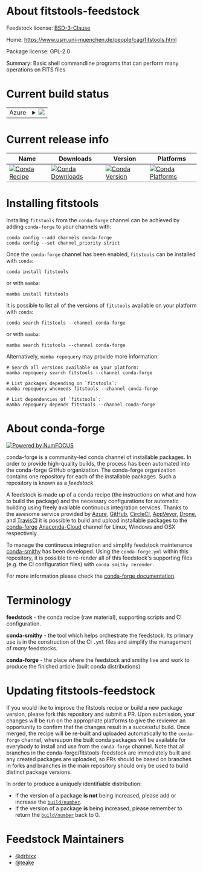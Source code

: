 About fitstools-feedstock
=========================

Feedstock license: [BSD-3-Clause](https://github.com/conda-forge/fitstools-feedstock/blob/main/LICENSE.txt)

Home: https://www.usm.uni-muenchen.de/people/cag/fitstools.html

Package license: GPL-2.0

Summary: Basic shell commandline programs that can perform many operations on FITS files

Current build status
====================


<table>
    
  <tr>
    <td>Azure</td>
    <td>
      <details>
        <summary>
          <a href="https://dev.azure.com/conda-forge/feedstock-builds/_build/latest?definitionId=7088&branchName=main">
            <img src="https://dev.azure.com/conda-forge/feedstock-builds/_apis/build/status/fitstools-feedstock?branchName=main">
          </a>
        </summary>
        <table>
          <thead><tr><th>Variant</th><th>Status</th></tr></thead>
          <tbody><tr>
              <td>linux_64</td>
              <td>
                <a href="https://dev.azure.com/conda-forge/feedstock-builds/_build/latest?definitionId=7088&branchName=main">
                  <img src="https://dev.azure.com/conda-forge/feedstock-builds/_apis/build/status/fitstools-feedstock?branchName=main&jobName=linux&configuration=linux%20linux_64_" alt="variant">
                </a>
              </td>
            </tr><tr>
              <td>osx_64</td>
              <td>
                <a href="https://dev.azure.com/conda-forge/feedstock-builds/_build/latest?definitionId=7088&branchName=main">
                  <img src="https://dev.azure.com/conda-forge/feedstock-builds/_apis/build/status/fitstools-feedstock?branchName=main&jobName=osx&configuration=osx%20osx_64_" alt="variant">
                </a>
              </td>
            </tr>
          </tbody>
        </table>
      </details>
    </td>
  </tr>
</table>

Current release info
====================

| Name | Downloads | Version | Platforms |
| --- | --- | --- | --- |
| [![Conda Recipe](https://img.shields.io/badge/recipe-fitstools-green.svg)](https://anaconda.org/conda-forge/fitstools) | [![Conda Downloads](https://img.shields.io/conda/dn/conda-forge/fitstools.svg)](https://anaconda.org/conda-forge/fitstools) | [![Conda Version](https://img.shields.io/conda/vn/conda-forge/fitstools.svg)](https://anaconda.org/conda-forge/fitstools) | [![Conda Platforms](https://img.shields.io/conda/pn/conda-forge/fitstools.svg)](https://anaconda.org/conda-forge/fitstools) |

Installing fitstools
====================

Installing `fitstools` from the `conda-forge` channel can be achieved by adding `conda-forge` to your channels with:

```
conda config --add channels conda-forge
conda config --set channel_priority strict
```

Once the `conda-forge` channel has been enabled, `fitstools` can be installed with `conda`:

```
conda install fitstools
```

or with `mamba`:

```
mamba install fitstools
```

It is possible to list all of the versions of `fitstools` available on your platform with `conda`:

```
conda search fitstools --channel conda-forge
```

or with `mamba`:

```
mamba search fitstools --channel conda-forge
```

Alternatively, `mamba repoquery` may provide more information:

```
# Search all versions available on your platform:
mamba repoquery search fitstools --channel conda-forge

# List packages depending on `fitstools`:
mamba repoquery whoneeds fitstools --channel conda-forge

# List dependencies of `fitstools`:
mamba repoquery depends fitstools --channel conda-forge
```


About conda-forge
=================

[![Powered by
NumFOCUS](https://img.shields.io/badge/powered%20by-NumFOCUS-orange.svg?style=flat&colorA=E1523D&colorB=007D8A)](https://numfocus.org)

conda-forge is a community-led conda channel of installable packages.
In order to provide high-quality builds, the process has been automated into the
conda-forge GitHub organization. The conda-forge organization contains one repository
for each of the installable packages. Such a repository is known as a *feedstock*.

A feedstock is made up of a conda recipe (the instructions on what and how to build
the package) and the necessary configurations for automatic building using freely
available continuous integration services. Thanks to the awesome service provided by
[Azure](https://azure.microsoft.com/en-us/services/devops/), [GitHub](https://github.com/),
[CircleCI](https://circleci.com/), [AppVeyor](https://www.appveyor.com/),
[Drone](https://cloud.drone.io/welcome), and [TravisCI](https://travis-ci.com/)
it is possible to build and upload installable packages to the
[conda-forge](https://anaconda.org/conda-forge) [Anaconda-Cloud](https://anaconda.org/)
channel for Linux, Windows and OSX respectively.

To manage the continuous integration and simplify feedstock maintenance
[conda-smithy](https://github.com/conda-forge/conda-smithy) has been developed.
Using the ``conda-forge.yml`` within this repository, it is possible to re-render all of
this feedstock's supporting files (e.g. the CI configuration files) with ``conda smithy rerender``.

For more information please check the [conda-forge documentation](https://conda-forge.org/docs/).

Terminology
===========

**feedstock** - the conda recipe (raw material), supporting scripts and CI configuration.

**conda-smithy** - the tool which helps orchestrate the feedstock.
                   Its primary use is in the construction of the CI ``.yml`` files
                   and simplify the management of *many* feedstocks.

**conda-forge** - the place where the feedstock and smithy live and work to
                  produce the finished article (built conda distributions)


Updating fitstools-feedstock
============================

If you would like to improve the fitstools recipe or build a new
package version, please fork this repository and submit a PR. Upon submission,
your changes will be run on the appropriate platforms to give the reviewer an
opportunity to confirm that the changes result in a successful build. Once
merged, the recipe will be re-built and uploaded automatically to the
`conda-forge` channel, whereupon the built conda packages will be available for
everybody to install and use from the `conda-forge` channel.
Note that all branches in the conda-forge/fitstools-feedstock are
immediately built and any created packages are uploaded, so PRs should be based
on branches in forks and branches in the main repository should only be used to
build distinct package versions.

In order to produce a uniquely identifiable distribution:
 * If the version of a package **is not** being increased, please add or increase
   the [``build/number``](https://docs.conda.io/projects/conda-build/en/latest/resources/define-metadata.html#build-number-and-string).
 * If the version of a package **is** being increased, please remember to return
   the [``build/number``](https://docs.conda.io/projects/conda-build/en/latest/resources/define-metadata.html#build-number-and-string)
   back to 0.

Feedstock Maintainers
=====================

* [@drbixx](https://github.com/drbixx/)
* [@teake](https://github.com/teake/)

